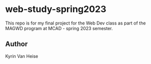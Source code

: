 # web-study-spring2023
 This repo is for my final project for the Web Dev class as part of the MAGWD program at MCAD - spring 2023 semester.

## Author

Kyrin Van Heise

